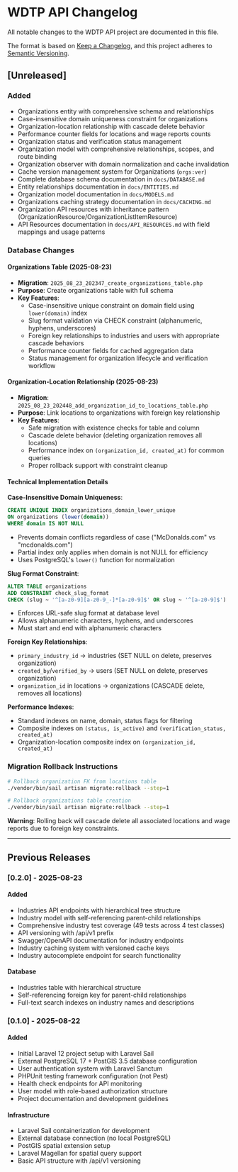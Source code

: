 # WDTP API Changelog

All notable changes to the WDTP API project are documented in this file.

The format is based on [Keep a Changelog](https://keepachangelog.com/en/1.0.0/),
and this project adheres to [Semantic Versioning](https://semver.org/spec/v2.0.0.html).

## [Unreleased]

### Added
- Organizations entity with comprehensive schema and relationships
- Case-insensitive domain uniqueness constraint for organizations
- Organization-location relationship with cascade delete behavior
- Performance counter fields for locations and wage reports counts
- Organization status and verification status management
- Organization model with comprehensive relationships, scopes, and route binding
- Organization observer with domain normalization and cache invalidation
- Cache version management system for Organizations (`orgs:ver`)
- Complete database schema documentation in `docs/DATABASE.md`
- Entity relationships documentation in `docs/ENTITIES.md`
- Organization model documentation in `docs/MODELS.md`
- Organizations caching strategy documentation in `docs/CACHING.md`
- Organization API resources with inheritance pattern (OrganizationResource/OrganizationListItemResource)
- API Resources documentation in `docs/API_RESOURCES.md` with field mappings and usage patterns

### Database Changes

#### Organizations Table (2025-08-23)
- **Migration**: `2025_08_23_202347_create_organizations_table.php`
- **Purpose**: Create organizations table with full schema
- **Key Features**:
  - Case-insensitive unique constraint on domain field using `lower(domain)` index
  - Slug format validation via CHECK constraint (alphanumeric, hyphens, underscores)
  - Foreign key relationships to industries and users with appropriate cascade behaviors
  - Performance counter fields for cached aggregation data
  - Status management for organization lifecycle and verification workflow

#### Organization-Location Relationship (2025-08-23)
- **Migration**: `2025_08_23_202448_add_organization_id_to_locations_table.php`  
- **Purpose**: Link locations to organizations with foreign key relationship
- **Key Features**:
  - Safe migration with existence checks for table and column
  - Cascade delete behavior (deleting organization removes all locations)
  - Performance index on `(organization_id, created_at)` for common queries
  - Proper rollback support with constraint cleanup

#### Technical Implementation Details

**Case-Insensitive Domain Uniqueness**:
```sql
CREATE UNIQUE INDEX organizations_domain_lower_unique 
ON organizations (lower(domain)) 
WHERE domain IS NOT NULL
```
- Prevents domain conflicts regardless of case ("McDonalds.com" vs "mcdonalds.com")
- Partial index only applies when domain is not NULL for efficiency
- Uses PostgreSQL's `lower()` function for normalization

**Slug Format Constraint**:
```sql
ALTER TABLE organizations 
ADD CONSTRAINT check_slug_format 
CHECK (slug ~ '^[a-z0-9][a-z0-9_-]*[a-z0-9]$' OR slug ~ '^[a-z0-9]$')
```
- Enforces URL-safe slug format at database level
- Allows alphanumeric characters, hyphens, and underscores
- Must start and end with alphanumeric characters

**Foreign Key Relationships**:
- `primary_industry_id` → industries (SET NULL on delete, preserves organization)
- `created_by`/`verified_by` → users (SET NULL on delete, preserves organization)  
- `organization_id` in locations → organizations (CASCADE delete, removes all locations)

**Performance Indexes**:
- Standard indexes on name, domain, status flags for filtering
- Composite indexes on `(status, is_active)` and `(verification_status, created_at)`
- Organization-location composite index on `(organization_id, created_at)`

### Migration Rollback Instructions

```bash
# Rollback organization FK from locations table
./vendor/bin/sail artisan migrate:rollback --step=1

# Rollback organizations table creation  
./vendor/bin/sail artisan migrate:rollback --step=1
```

**Warning**: Rolling back will cascade delete all associated locations and wage reports due to foreign key constraints.

---

## Previous Releases

### [0.2.0] - 2025-08-23

#### Added
- Industries API endpoints with hierarchical tree structure
- Industry model with self-referencing parent-child relationships
- Comprehensive industry test coverage (49 tests across 4 test classes)
- API versioning with /api/v1 prefix
- Swagger/OpenAPI documentation for industry endpoints
- Industry caching system with versioned cache keys
- Industry autocomplete endpoint for search functionality

#### Database
- Industries table with hierarchical structure
- Self-referencing foreign key for parent-child relationships
- Full-text search indexes on industry names and descriptions

### [0.1.0] - 2025-08-22

#### Added
- Initial Laravel 12 project setup with Laravel Sail
- External PostgreSQL 17 + PostGIS 3.5 database configuration
- User authentication system with Laravel Sanctum
- PHPUnit testing framework configuration (not Pest)
- Health check endpoints for API monitoring
- User model with role-based authorization structure
- Project documentation and development guidelines

#### Infrastructure
- Laravel Sail containerization for development
- External database connection (no local PostgreSQL)
- PostGIS spatial extension setup
- Laravel Magellan for spatial query support
- Basic API structure with /api/v1 versioning